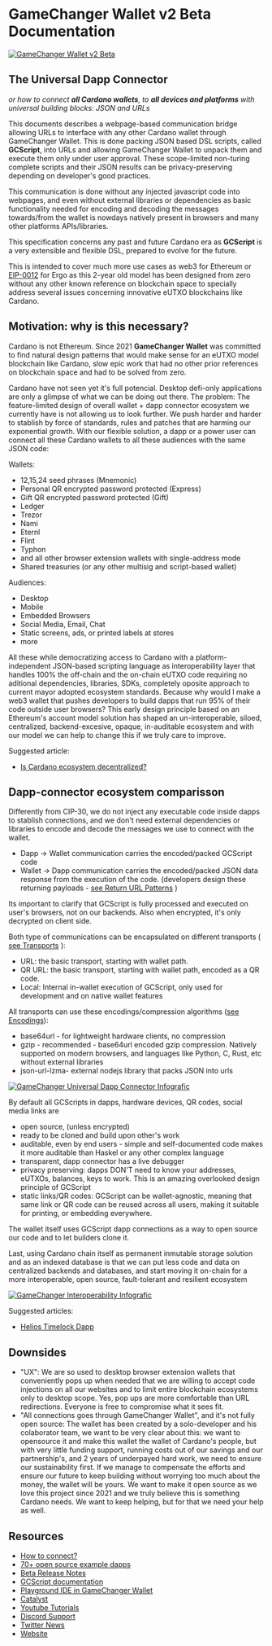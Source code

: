 # GameChanger Wallet v2 Beta Documentation

[![GameChanger Wallet v2 Beta](gcw-logo-300x85.png)](https://beta-wallet.gamechanger.finance)

## The Universal Dapp Connector

*or how to connect **all Cardano wallets**, to **all devices and platforms** with universal building blocks: JSON and URLs*

This documents describes a webpage-based communication bridge allowing URLs to interface with any other Cardano wallet through GameChanger Wallet. This is done packing JSON based DSL scripts, called **GCScript**, into URLs and allowing GameChanger Wallet to unpack them and execute them only under user approval. These scope-limited non-turing complete scripts and their JSON results can be privacy-preserving depending on developer's good practices. 

This communication is done without any injected javascript code into webpages, and even without external libraries or dependencies as basic functionality needed for encoding and decoding the messages towards/from the wallet is nowdays natively present in browsers and many other platforms APIs/libraries. 

This specification concerns any past and future Cardano era as **GCScript** is a very extensible and flexible DSL, prepared to evolve for the future. 

This is intended to cover much more use cases as web3 for Ethereum or [EIP-0012](https://github.com/ergoplatform/eips/pull/23) for Ergo as this 2-year old model has been designed from zero without any other known reference on blockchain space to specially address several issues concerning innovative eUTXO blockchains like Cardano.

## Motivation: why is this necessary?

Cardano is not Ethereum. Since 2021 **GameChanger Wallet** was committed to find natural design patterns that would make sense for an eUTXO model blockchain like Cardano, slow epic work that had no other prior references on blockchain space and had to be solved from zero.

Cardano have not seen yet it's full potencial. Desktop defi-only applications are only a glimpse of what we can be doing out there. The problem: The feature-limited design of overall wallet + dapp connector ecosystem we currently have is not allowing us to look further. We push harder and harder to stablish by force of standards, rules and patches that are harming our exponential growth. With our flexible solution, a dapp or a power user can connect all these Cardano wallets to all these audiences with the same JSON code:

Wallets:
- 12,15,24 seed phrases (Mnemonic)
- Personal QR encrypted password protected (Express)
- Gift QR encrypted password protected (Gift)
- Ledger
- Trezor
- Nami
- Eternl
- Flint
- Typhon
- and all other browser extension wallets with single-address mode
- Shared treasuries (or any other multisig and script-based wallet)

Audiences:
- Desktop
- Mobile
- Embedded Browsers
- Social Media, Email, Chat
- Static screens, ads, or printed labels at stores
- more

All these while democratizing access to Cardano with a platform-independent JSON-based scripting language as interoperability layer that handles 100% the off-chain and the on-chain eUTXO code requiring no aditional dependencies, libraries, SDKs, completely oposite approach to current mayor adopted ecosystem standards. Because why would I make a web3 wallet that pushes developers to build dapps that run 95% of their code outside user browsers? This early design principle based on an Ethereum's account model solution has shaped an un-interoperable, siloed, centralized, backend-excesive, opaque, in-auditable ecosystem and with our model we can help to change this if we truly care to improve.

Suggested article:
- [Is Cardano ecosystem decentralized?](https://forum.cardano.org/t/is-cardano-ecosystem-decentralized/121882)

## Dapp-connector ecosystem comparisson

Differently from CIP-30, we do not inject any executable code inside dapps to stablish connections, and we don't need external dependencies or libraries to encode and decode the messages we use to connect with the wallet.

- Dapp   -> Wallet communication carries the encoded/packed GCScript code 
- Wallet -> Dapp   communication carries the encoded/packed JSON data response from the execution of the code. (developers design these returning payloads - [see Return URL Patterns](https://beta-wallet.gamechanger.finance/doc/api/v2/api.html#returnURLPattern) )

Its important to clarify that GCScript is fully processed and executed on user's browsers, not on our backends. Also when encrypted, it's only decrypted on client side.

Both type of communications can be encapsulated on different transports ( [see Transports](https://beta-wallet.gamechanger.finance/doc/api/v2/api.html#transport) ):
- URL: the basic transport, starting with wallet path.
- QR URL: the basic transport, starting with wallet path, encoded as a QR code.
- Local: Internal in-wallet execution of GCScript, only used for development and on native wallet features

All transports can use these encodings/compression algorithms ([see Encodings](https://beta-wallet.gamechanger.finance/doc/api/v2/api.html#encoding)):
- base64url - for lightweight hardware clients, no compression
- gzip - recommended - base64url encoded gzip compression. Natively supported on modern browsers, and languages like Python, C, Rust, etc without external libraries
- json-url-lzma- external nodejs library that packs JSON into urls

[![GameChanger Universal Dapp Connector Infografic](img/dappConnector.png)](img/dappConnector.png)

By default all GCScripts in dapps, hardware devices, QR codes, social media links are
- open source, (unless encrypted)
- ready to be cloned and build upon other's work
- auditable, even by end users - simple and self-documented code makes it more auditable than Haskel or any other complex language  
- transparent, dapp connector has a live debugger 
- privacy preserving: dapps DON'T need to know your addresses, eUTXOs, balances, keys to work. This is an amazing overlooked design principle of GCScript
- static links/QR codes: GCScript can be wallet-agnostic, meaning that same link or QR code can be reused across all users, making it suitable for printing, or embedding everywhere.  

The wallet itself uses GCScript dapp connections as a way to open source our code and to let builders clone it.

Last, using Cardano chain itself as permanent inmutable storage solution and as an indexed database is that we can put less code and data on centralized backends and databases, and start moving it on-chain for a more interoperable, open source, fault-tolerant and resilient ecosystem

[![GameChanger Interoperability Infografic](img/interop.png)](img/interop.png)

Suggested articles:
- [Helios Timelock Dapp](https://github.com/GameChangerFinance/cardano-gc-helios-dapp)

## Downsides

- "UX": We are so used to desktop browser extension wallets that conveniently pops up when needed that we are willing to accept code injections on all our websites and to limit entire blockchain ecosystems only to desktop scope. Yes, pop ups are more comfortable than URL redirections. Everyone is free to compromise what it sees fit. 
- "All connections goes through GameChanger Wallet", and it's not fully open source: The wallet has been created by a solo-developer and his colaborator team, we want to be very clear about this: we want to opensource it and make this wallet the wallet of Cardano's people, but with very little funding support, running costs out of our savings and our partnership's, and 2 years of underpayed hard work, we need to ensure our sustainability first. If we manage to compensate the efforts and ensure our future to keep building without worrying too much about the money, the wallet will be yours. We want to make it open source as we love this project since 2021 and we truly believe this is something Cardano needs. We want to keep helping, but for that we need your help as well.

## Resources
- [How to connect?](https://www.npmjs.com/package/@gamechanger-finance/gc)
- [70+ open source example dapps](examples/README.md)
- [Beta Release Notes](RELEASE.md)
- [GCScript documentation](https://beta-wallet.gamechanger.finance/doc/api/v2/api.html)
- [Playground IDE in GameChanger Wallet ](https://beta-wallet.gamechanger.finance/playground)
- [Catalyst](/catalyst/CATALYST.md)
- [Youtube Tutorials](https://www.youtube.com/@gamechanger.finance)
- [Discord Support](https://discord.gg/vpbfyRaDKG)
- [Twitter News](https://twitter.com/GameChangerOk)
- [Website](https://gamechanger.finance)
